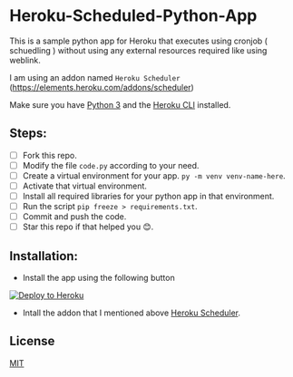 # Heroku-Scheduled-Python-App

This is a sample python app for Heroku that executes using cronjob ( schuedling ) without using any external resources required like using weblink.

I am using an addon named `Heroku Scheduler` (https://elements.heroku.com/addons/scheduler)

Make sure you have [Python 3](https://www.python.org/downloads/) and the [Heroku CLI](https://devcenter.heroku.com/articles/heroku-cli#download-and-install) installed.

## Steps:
- [ ] Fork this repo.
- [ ] Modify the file `code.py` according to your need.
- [ ] Create a virtual environment for your app. `py -m venv venv-name-here`.
- [ ] Activate that virtual environment.
- [ ] Install all required libraries for your python app in that environment.
- [ ] Run the script `pip freeze > requirements.txt`.
- [ ] Commit and push the code.
- [ ] Star this repo if that helped you 😊.

## Installation:
- Install the app using the following button

[![Deploy to Heroku](https://www.herokucdn.com/deploy/button.png)](https://heroku.com/deploy)
- Intall the addon that I mentioned above [Heroku Scheduler](https://elements.heroku.com/addons/scheduler).

## License
[MIT](https://choosealicense.com/licenses/mit/)
